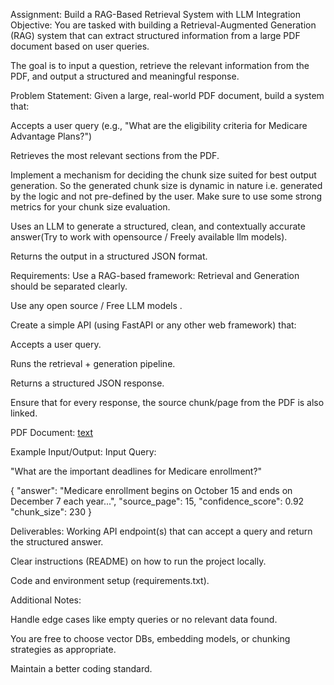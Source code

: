  Assignment: Build a RAG-Based Retrieval System with LLM Integration 
Objective:
You are tasked with building a Retrieval-Augmented Generation (RAG) system that can extract structured information from a large PDF document based on user queries.

The goal is to input a question, retrieve the relevant information from the PDF, and output a structured and meaningful response.

Problem Statement:
Given a large, real-world PDF document, build a system that:

Accepts a user query (e.g., "What are the eligibility criteria for Medicare Advantage Plans?")

Retrieves the most relevant sections from the PDF.

Implement a mechanism for deciding the chunk size suited for best output generation. So the generated chunk size is dynamic in nature
i.e. generated by the logic and not pre-defined by the user. Make sure to use some strong metrics for your chunk size evaluation.

Uses an LLM to generate a structured, clean, and contextually accurate answer(Try to work with opensource / Freely available llm models).

Returns the output in a structured JSON format.

Requirements:
Use a RAG-based framework: Retrieval and Generation should be separated clearly.

Use any open source / Free LLM models .

Create a simple API (using FastAPI or any other web framework) that:

Accepts a user query.

Runs the retrieval + generation pipeline.

Returns a structured JSON response.

Ensure that for every response, the source chunk/page from the PDF is also linked.


PDF Document:  [text](https://www.medicare.gov/Pubs/pdf/10050-medicare-and-you.pdf)

Example Input/Output:
Input Query:

"What are the important deadlines for Medicare enrollment?"



{
  "answer": "Medicare enrollment begins on October 15 and ends on December 7 each year...",
  "source_page": 15,
  "confidence_score": 0.92
  "chunk_size": 230
}


Deliverables:
Working API endpoint(s) that can accept a query and return the structured answer.

Clear instructions (README) on how to run the project locally.

Code and environment setup (requirements.txt).


Additional Notes:

Handle edge cases like empty queries or no relevant data found.

You are free to choose vector DBs, embedding models, or chunking strategies as appropriate.

Maintain a better coding standard.

